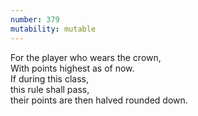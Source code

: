 ```yaml
---
number: 379
mutability: mutable
---
```


For the player who wears the crown,  
With points highest as of now.  
If during this class,  
this rule shall pass,  
their points are then halved rounded down.
